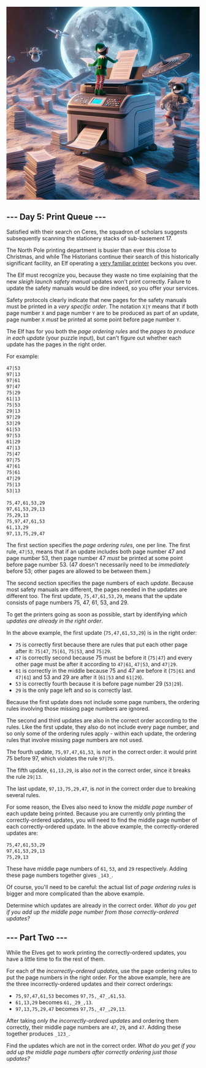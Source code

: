 ﻿<p align="center">
<img src="Day05v2.jpeg" style="width:540px" alt="Print Queue"/>
</p>

## --- Day 5: Print Queue ---

Satisfied with their search on Ceres, the squadron of scholars suggests subsequently scanning the  stationery  stacks of sub-basement 17.

The North Pole printing department is busier than ever this close to Christmas, and while The Historians continue their search of this historically significant facility, an Elf operating a  [very familiar printer](https://adventofcode.com/2017/day/1)  beckons you over.

The Elf must recognize you, because they waste no time explaining that the new  _sleigh launch safety manual_  updates won't print correctly. Failure to update the safety manuals would be dire indeed, so you offer your services.

Safety protocols clearly indicate that new pages for the safety manuals must be printed in a  _very specific order_. The notation  `X|Y`  means that if both page number  `X`  and page number  `Y`  are to be produced as part of an update, page number  `X`  _must_  be printed at some point before page number  `Y`.

The Elf has for you both the  _page ordering rules_  and the  _pages to produce in each update_  (your puzzle input), but can't figure out whether each update has the pages in the right order.

For example:

```
47|53
97|13
97|61
97|47
75|29
61|13
75|53
29|13
97|29
53|29
61|53
97|53
61|29
47|13
75|47
97|75
47|61
75|61
47|29
75|13
53|13

75,47,61,53,29
97,61,53,29,13
75,29,13
75,97,47,61,53
61,13,29
97,13,75,29,47

```

The first section specifies the  _page ordering rules_, one per line. The first rule,  `47|53`, means that if an update includes both page number 47 and page number 53, then page number 47  _must_  be printed at some point before page number 53. (47 doesn't necessarily need to be  _immediately_  before 53; other pages are allowed to be between them.)

The second section specifies the page numbers of each  _update_. Because most safety manuals are different, the pages needed in the updates are different too. The first update,  `75,47,61,53,29`, means that the update consists of page numbers 75, 47, 61, 53, and 29.

To get the printers going as soon as possible, start by identifying  _which updates are already in the right order_.

In the above example, the first update (`75,47,61,53,29`) is in the right order:

-   `75`  is correctly first because there are rules that put each other page after it:  `75|47`,  `75|61`,  `75|53`, and  `75|29`.
-   `47`  is correctly second because 75 must be before it (`75|47`) and every other page must be after it according to  `47|61`,  `47|53`, and  `47|29`.
-   `61`  is correctly in the middle because 75 and 47 are before it (`75|61`  and  `47|61`) and 53 and 29 are after it (`61|53`  and  `61|29`).
-   `53`  is correctly fourth because it is before page number 29 (`53|29`).
-   `29`  is the only page left and so is correctly last.

Because the first update does not include some page numbers, the ordering rules involving those missing page numbers are ignored.

The second and third updates are also in the correct order according to the rules. Like the first update, they also do not include every page number, and so only some of the ordering rules apply - within each update, the ordering rules that involve missing page numbers are not used.

The fourth update,  `75,97,47,61,53`, is  _not_  in the correct order: it would print 75 before 97, which violates the rule  `97|75`.

The fifth update,  `61,13,29`, is also  _not_  in the correct order, since it breaks the rule  `29|13`.

The last update,  `97,13,75,29,47`, is  _not_  in the correct order due to breaking several rules.

For some reason, the Elves also need to know the  _middle page number_  of each update being printed. Because you are currently only printing the correctly-ordered updates, you will need to find the middle page number of each correctly-ordered update. In the above example, the correctly-ordered updates are:

```
75,47,61,53,29
97,61,53,29,13
75,29,13

```

These have middle page numbers of  `61`,  `53`, and  `29`  respectively. Adding these page numbers together gives  `_143_`.

Of course, you'll need to be careful: the actual list of  _page ordering rules_  is bigger and more complicated than the above example.

Determine which updates are already in the correct order.  _What do you get if you add up the middle page number from those correctly-ordered updates?_


## --- Part Two ---

While the Elves get to work printing the correctly-ordered updates, you have a little time to fix the rest of them.

For each of the  _incorrectly-ordered updates_, use the page ordering rules to put the page numbers in the right order. For the above example, here are the three incorrectly-ordered updates and their correct orderings:

-   `75,97,47,61,53`  becomes  `97,75,_47_,61,53`.
-   `61,13,29`  becomes  `61,_29_,13`.
-   `97,13,75,29,47`  becomes  `97,75,_47_,29,13`.

After taking  _only the incorrectly-ordered updates_  and ordering them correctly, their middle page numbers are  `47`,  `29`, and  `47`. Adding these together produces  `_123_`.

Find the updates which are not in the correct order.  _What do you get if you add up the middle page numbers after correctly ordering just those updates?_